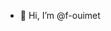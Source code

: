 - 👋 Hi, I’m @f-ouimet

<!---
f-ouimet/f-ouimet is a ✨ special ✨ repository because its `README.md` (this file) appears on your GitHub profile.
You can click the Preview link to take a look at your changes.
--->
